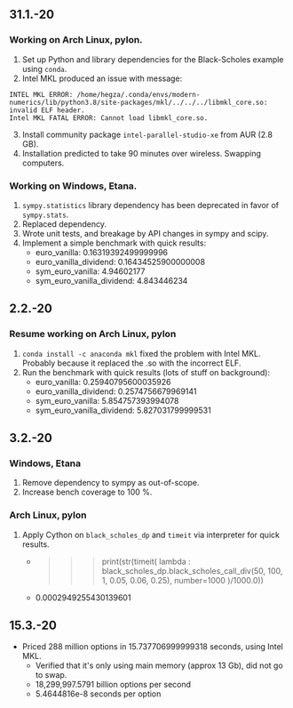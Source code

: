 ## 31.1.-20
### Working on Arch Linux, pylon.
1. Set up Python and library dependencies for the Black-Scholes example using `conda`.
2. Intel MKL produced an issue with message:
```
INTEL MKL ERROR: /home/hegza/.conda/envs/modern-numerics/lib/python3.8/site-packages/mkl/../../../libmkl_core.so: invalid ELF header.
Intel MKL FATAL ERROR: Cannot load libmkl_core.so.
```
3. Install community package `intel-parallel-studio-xe` from AUR (2.8 GB).
4. Installation predicted to take 90 minutes over wireless. Swapping computers.

### Working on Windows, Etana.
1. `sympy.statistics` library dependency has been deprecated in favor of `sympy.stats`.
2. Replaced dependency.
3. Wrote unit tests, and breakage by API changes in sympy and scipy.
4. Implement a simple benchmark with quick results:
    * euro_vanilla: 0.16319392499999996
    * euro_vanilla_dividend: 0.16434525900000008
    * sym_euro_vanilla: 4.94602177
    * sym_euro_vanilla_dividend: 4.843446234

## 2.2.-20
### Resume working on Arch Linux, pylon
1. `conda install -c anaconda mkl` fixed the problem with Intel MKL. Probably because it replaced the .so with the incorrect ELF.
2. Run the benchmark with quick results (lots of stuff on background):
    * euro_vanilla: 0.25940795600035926
    * euro_vanilla_dividend: 0.2574756679969141
    * sym_euro_vanilla: 5.854757393994078
    * sym_euro_vanilla_dividend: 5.827031799999531

## 3.2.-20
### Windows, Etana
1. Remove dependency to sympy as out-of-scope.
2. Increase bench coverage to 100 %.

### Arch Linux, pylon
1. Apply Cython on `black_scholes_dp` and `timeit` via interpreter for quick results.
    * >>> print(str(timeit( lambda : black_scholes_dp.black_scholes_call_div(50, 100, 1, 0.05, 0.06, 0.25), number=1000 )/1000.0))
    * 0.0002949255430139601

## 15.3.-20
- Priced 288 million options in 15.737706999999318 seconds, using Intel MKL.
    * Verified that it's only using main memory (approx 13 Gb), did not go to swap.
    * 18,299,997.5791 billion options per second
    * 5.4644816e-8 seconds per option

